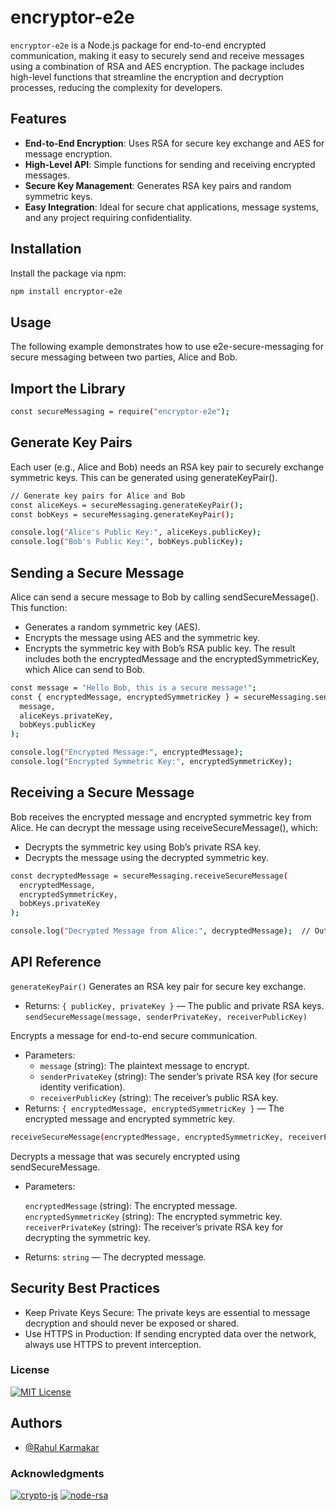 # encryptor-e2e

`encryptor-e2e` is a Node.js package for end-to-end encrypted communication, making it easy to securely send and receive messages using a combination of RSA and AES encryption. The package includes high-level functions that streamline the encryption and decryption processes, reducing the complexity for developers.

## Features

- **End-to-End Encryption**: Uses RSA for secure key exchange and AES for message encryption.
- **High-Level API**: Simple functions for sending and receiving encrypted messages.
- **Secure Key Management**: Generates RSA key pairs and random symmetric keys.
- **Easy Integration**: Ideal for secure chat applications, message systems, and any project requiring confidentiality.

## Installation

Install the package via npm:

```bash
npm install encryptor-e2e
```

## Usage
The following example demonstrates how to use e2e-secure-messaging for secure messaging between two parties, Alice and Bob.

## Import the Library
```bash
const secureMessaging = require("encryptor-e2e");
```

## Generate Key Pairs
Each user (e.g., Alice and Bob) needs an RSA key pair to securely exchange symmetric keys. This can be generated using generateKeyPair().

```bash
// Generate key pairs for Alice and Bob
const aliceKeys = secureMessaging.generateKeyPair();
const bobKeys = secureMessaging.generateKeyPair();

console.log("Alice's Public Key:", aliceKeys.publicKey);
console.log("Bob's Public Key:", bobKeys.publicKey);
```

## Sending a Secure Message
Alice can send a secure message to Bob by calling sendSecureMessage(). This function:

- Generates a random symmetric key (AES).
- Encrypts the message using AES and the symmetric key.
- Encrypts the symmetric key with Bob’s RSA public key.
The result includes both the encryptedMessage and the encryptedSymmetricKey, which Alice can send to Bob.

```bash
const message = "Hello Bob, this is a secure message!";
const { encryptedMessage, encryptedSymmetricKey } = secureMessaging.sendSecureMessage(
  message,
  aliceKeys.privateKey,
  bobKeys.publicKey
);

console.log("Encrypted Message:", encryptedMessage);
console.log("Encrypted Symmetric Key:", encryptedSymmetricKey);
```


## Receiving a Secure Message
Bob receives the encrypted message and encrypted symmetric key from Alice. He can decrypt the message using receiveSecureMessage(), which:

  - Decrypts the symmetric key using Bob’s private RSA key.
  - Decrypts the message using the decrypted symmetric key.

```bash
const decryptedMessage = secureMessaging.receiveSecureMessage(
  encryptedMessage,
  encryptedSymmetricKey,
  bobKeys.privateKey
);

console.log("Decrypted Message from Alice:", decryptedMessage);  // Outputs: "Hello Bob, this is a secure message!"
```

## API Reference
```generateKeyPair()```
Generates an RSA key pair for secure key exchange.

- Returns: ```{ publicKey, privateKey }``` — The public and private RSA keys.
```sendSecureMessage(message, senderPrivateKey, receiverPublicKey)```

Encrypts a message for end-to-end secure communication.

- Parameters:
  - ```message``` (string): The plaintext message to encrypt.
  - ```senderPrivateKey``` (string): The sender’s private RSA key (for secure identity verification).
  - ```receiverPublicKey``` (string): The receiver’s public RSA key.
- Returns: ```{ encryptedMessage, encryptedSymmetricKey }``` — The encrypted message and encrypted symmetric key.
```bash 
receiveSecureMessage(encryptedMessage, encryptedSymmetricKey, receiverPrivateKey)
```

Decrypts a message that was securely encrypted using sendSecureMessage.

- Parameters:

  ```encryptedMessage``` (string): The encrypted message.
  ```encryptedSymmetricKey``` (string): The encrypted symmetric key.
  ```receiverPrivateKey``` (string): The receiver’s private RSA key for decrypting the symmetric key.
- Returns: ```string``` — The decrypted message.
## Security Best Practices
- Keep Private Keys Secure: The private keys are essential to message decryption and should never be exposed or shared.
- Use HTTPS in Production: If sending encrypted data over the network, always use HTTPS to prevent interception.


### License
[![MIT License](https://img.shields.io/badge/License-MIT-000?style=for-the-badge&logo=opensourceinitiative&logoColor=white)](https://opensource.org/licenses/MIT)


## Authors
- [@Rahul Karmakar](https://www.npmjs.com/~rahul28112002)


### Acknowledgments
[![crypto-js](https://img.shields.io/badge/crypto--js-000?style=for-the-badge&logo=npm&logoColor=white)](https://www.npmjs.com/package/crypto-js)
[![node-rsa](https://img.shields.io/badge/node--rsa-000?style=for-the-badge&logo=npm&logoColor=white)](https://www.npmjs.com/package/node-rsa)